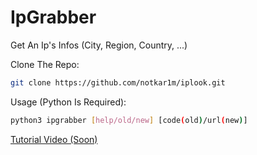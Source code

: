 # IpGrabber
Get An Ip's Infos (City, Region, Country, ...)

Clone The Repo:
```sh
git clone https://github.com/notkar1m/iplook.git
```
Usage (Python Is Required):
```sh
python3 ipgrabber [help/old/new] [code(old)/url(new)]
```

[Tutorial Video (Soon)](https://youtube.com)
